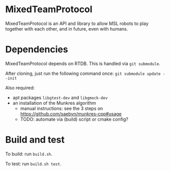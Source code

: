 # MixedTeamProtocol
MixedTeamProtocol is an API and library to allow MSL robots to play
together with each other, and in future, even with humans.

# Dependencies
MixedTeamProtocol depends on RTDB. This is handled via `git submodule`.

After cloning, just run the following command once:
`git submodule update --init`

Also required:
* apt packages `libgtest-dev` and `libgmock-dev`
* an installation of the Munkres algorithm
  * manual instructions: see the 3 steps on https://github.com/saebyn/munkres-cpp#usage
  * TODO: automate via (build) script or cmake config?

# Build and test
To build: run `build.sh`.

To test: run `build.sh test`.



